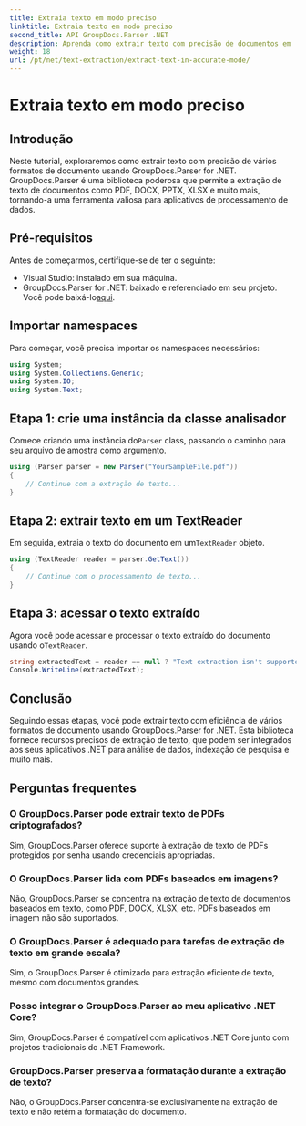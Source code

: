 ```yaml
---
title: Extraia texto em modo preciso
linktitle: Extraia texto em modo preciso
second_title: API GroupDocs.Parser .NET
description: Aprenda como extrair texto com precisão de documentos em .NET usando GroupDocs.Parser para processamento de dados contínuo.
weight: 18
url: /pt/net/text-extraction/extract-text-in-accurate-mode/
---
```


# Extraia texto em modo preciso

## Introdução
Neste tutorial, exploraremos como extrair texto com precisão de vários formatos de documento usando GroupDocs.Parser for .NET. GroupDocs.Parser é uma biblioteca poderosa que permite a extração de texto de documentos como PDF, DOCX, PPTX, XLSX e muito mais, tornando-a uma ferramenta valiosa para aplicativos de processamento de dados.
## Pré-requisitos
Antes de começarmos, certifique-se de ter o seguinte:
- Visual Studio: instalado em sua máquina.
-  GroupDocs.Parser for .NET: baixado e referenciado em seu projeto. Você pode baixá-lo[aqui](https://releases.groupdocs.com/parser/net/).

## Importar namespaces
Para começar, você precisa importar os namespaces necessários:
```csharp
using System;
using System.Collections.Generic;
using System.IO;
using System.Text;
```
## Etapa 1: crie uma instância da classe analisador
 Comece criando uma instância do`Parser` class, passando o caminho para seu arquivo de amostra como argumento.
```csharp
using (Parser parser = new Parser("YourSampleFile.pdf"))
{
    // Continue com a extração de texto...
}
```
## Etapa 2: extrair texto em um TextReader
 Em seguida, extraia o texto do documento em um`TextReader` objeto.
```csharp
using (TextReader reader = parser.GetText())
{
    // Continue com o processamento de texto...
}
```
## Etapa 3: acessar o texto extraído
 Agora você pode acessar e processar o texto extraído do documento usando o`TextReader`.
```csharp
string extractedText = reader == null ? "Text extraction isn't supported" : reader.ReadToEnd();
Console.WriteLine(extractedText);
```

## Conclusão
Seguindo essas etapas, você pode extrair texto com eficiência de vários formatos de documento usando GroupDocs.Parser for .NET. Esta biblioteca fornece recursos precisos de extração de texto, que podem ser integrados aos seus aplicativos .NET para análise de dados, indexação de pesquisa e muito mais.

## Perguntas frequentes
### O GroupDocs.Parser pode extrair texto de PDFs criptografados?
Sim, GroupDocs.Parser oferece suporte à extração de texto de PDFs protegidos por senha usando credenciais apropriadas.
### O GroupDocs.Parser lida com PDFs baseados em imagens?
Não, GroupDocs.Parser se concentra na extração de texto de documentos baseados em texto, como PDF, DOCX, XLSX, etc. PDFs baseados em imagem não são suportados.
### O GroupDocs.Parser é adequado para tarefas de extração de texto em grande escala?
Sim, o GroupDocs.Parser é otimizado para extração eficiente de texto, mesmo com documentos grandes.
### Posso integrar o GroupDocs.Parser ao meu aplicativo .NET Core?
Sim, GroupDocs.Parser é compatível com aplicativos .NET Core junto com projetos tradicionais do .NET Framework.
### GroupDocs.Parser preserva a formatação durante a extração de texto?
Não, o GroupDocs.Parser concentra-se exclusivamente na extração de texto e não retém a formatação do documento.